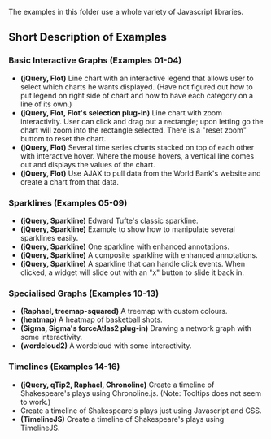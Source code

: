 The examples in this folder use a whole variety of Javascript libraries.

## Short Description of Examples  

### Basic Interactive Graphs (Examples 01-04)

- **(jQuery, Flot)** Line chart with an interactive legend that allows user to select which charts he wants displayed. (Have not figured out how to put legend on right side of chart and how to have each category on a line of its own.)
- **(jQuery, Flot, Flot's selection plug-in)** Line chart with zoom interactivity. User can click and drag out a rectangle; upon letting go the chart will zoom into the rectangle selected. There is a "reset zoom" buttom to reset the chart.
- **(jQuery, Flot)** Several time series charts stacked on top of each other with interactive hover. Where the mouse hovers, a vertical line comes out and displays the values of the chart.
- **(jQuery, Flot)** Use AJAX to pull data from the World Bank's website and create a chart from that data.

### Sparklines (Examples 05-09)

- **(jQuery, Sparkline)** Edward Tufte's classic sparkline.
- **(jQuery, Sparkline)** Example to show how to manipulate several sparklines easily.
- **(jQuery, Sparkline)** One sparkline with enhanced annotations.
- **(jQuery, Sparkline)** A composite sparkline with enhanced annotations.
- **(jQuery, Sparkline)** A sparkline that can handle click events. When clicked, a widget will slide out with an "x" button to slide it back in.

### Specialised Graphs (Examples 10-13)  

- **(Raphael, treemap-squared)** A treemap with custom colours.
- **(heatmap)** A heatmap of basketball shots.
- **(Sigma, Sigma's forceAtlas2 plug-in)** Drawing a network graph with some interactivity.
- **(wordcloud2)** A wordcloud with some interactivity.

### Timelines (Examples 14-16)  

- **(jQuery, qTip2, Raphael, Chronoline)** Create a timeline of Shakespeare's plays using Chronoline.js. (Note: Tooltips does not seem to work.)
- Create a timeline of Shakespeare's plays just using Javascript and CSS.
- **(TimelineJS)** Create a timeline of Shakespeare's plays using TimelineJS.